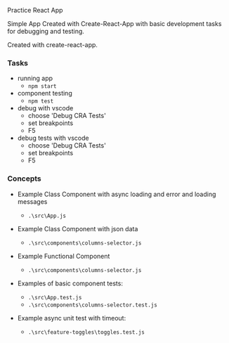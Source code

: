 Practice React App

Simple App Created with Create-React-App with basic development tasks for debugging and testing.

Created with create-react-app.

### Tasks

- running app
    - `npm start`
- component testing
    - `npm test`
- debug with vscode
    - choose 'Debug CRA Tests'
    - set breakpoints
    - F5
- debug tests with vscode
    - choose 'Debug CRA Tests'
    - set breakpoints
    - F5

### Concepts

- Example Class Component with async loading and error and loading messages
    - `.\src\App.js`

- Example Class Component with json data
    - `.\src\components\columns-selector.js`

- Example Functional Component
    - `.\src\components\columns-selector.js`

- Examples of basic component tests:
    - `.\src\App.test.js`
    - `.\src\components\columns-selector.test.js`

- Example async unit test with timeout:
    - `.\src\feature-toggles\toggles.test.js`